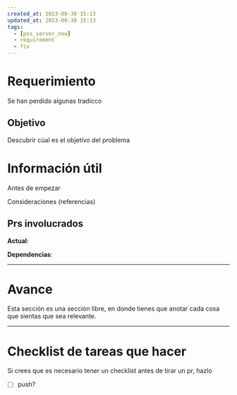 ```yaml
---
created_at: 2023-08-30 15:13
updated_at: 2023-08-30 15:13
tags:
  - [pos_server_new]
  - requirement
  - fix
---
```




# Requerimiento

Se han perdido algunas tradicco

## Objetivo

Descubrir cúal es el objetivo del problema


# Información útil

Antes de empezar

Consideraciones (referencias)

## Prs involucrados

**Actual**:

**Dependencias**:

---
# Avance

Esta sección es una sección libre, en donde tienes que anotar cada cosa que sientas que sea relevante.



---
# Checklist de tareas que hacer 

Si crees que es necesario tener un checklist antes de tirar un pr, hazlo

- [ ] push?